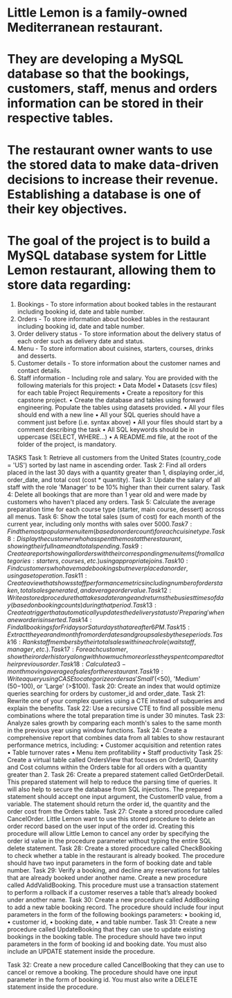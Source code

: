 # Little Lemon is a family-owned Mediterranean restaurant. 
# They are developing a MySQL database so that the bookings, customers, staff, menus and orders information can be stored in their respective tables.
# The restaurant owner wants to use the stored data to make data-driven decisions to increase their revenue. Establishing a database is one of their key objectives.
# The goal of the project is to build a MySQL database system for Little Lemon restaurant, allowing them to store data regarding:
1. Bookings - To store information about booked tables in the restaurant including booking id, date and table number.
2.	Orders - To store information about booked tables in the restaurant including booking id, date and table number.
3.	Order delivery status - To store information about the delivery status of each order such as delivery date and status.
4.	Menu - To store information about cuisines, starters, courses, drinks and desserts.
5.	Customer details - To store information about the customer names and contact details.
6.	Staff information - Including role and salary.
You are provided with the following materials for this project:
•	Data Model
•	Datasets (csv files) for each table
Project Requirements
•	Create a repository for this capstone project.
•	Create the database and tables using forward engineering. Populate the tables using datasets provided.
•	All your files should end with a new line
•	All your SQL queries should have a comment just before (i.e. syntax above)
•	All your files should start by a comment describing the task
•	All SQL keywords should be in uppercase (SELECT, WHERE…)
•	A README.md file, at the root of the folder of the project, is mandatory.

TASKS
Task 1: Retrieve all customers from the United States (country_code = 'US') sorted by last name in ascending order.
Task 2: Find all orders placed in the last 30 days with a quantity greater than 1, displaying order_id, order_date, and total cost (cost * quantity).
Task 3: Update the salary of all staff with the role 'Manager' to be 10% higher than their current salary.
Task 4: Delete all bookings that are more than 1 year old and were made by customers who haven't placed any orders.
Task 5: Calculate the average preparation time for each course type (starter, main course, dessert) across all menus.
Task 6: Show the total sales (sum of cost) for each month of the current year, including only months with sales over $5000.
Task 7: Find the most popular menu item (based on order count) for each cuisine type.
Task 8: Display the customer who has spent the most at the restaurant, showing their full name and total spending.
Task 9: Create a report showing all orders with their corresponding menu items (from all categories: starters, courses, etc.) using appropriate joins.
Task 10: Find customers who have made bookings but never placed an order, using a set operation.
Task 11: Create a view that shows staff performance metrics including number of orders taken, total sales generated, and average order value.
Task 12: Write a stored procedure that takes a date range and returns the busiest times of day (based on booking counts) during that period.
Task 13: Create a trigger that automatically updates the delivery status to 'Preparing' when a new order is inserted.
Task 14: Find all bookings for Fridays or Saturdays that are after 6 PM.
Task 15: Extract the year and month from order dates and group sales by these periods.
Task 16: Rank staff members by their total sales within each role (waitstaff, manager, etc.).
Task 17: For each customer, show their order history along with how much more or less they spent compared to their previous order.
Task 18: Calculate a 3-month moving average of sales for the restaurant.
Task 19: Write a query using CASE to categorize orders as 'Small' (<$50), 'Medium' ($50-$100), or 'Large' (>$100).
Task 20: Create an index that would optimize queries searching for orders by customer_id and order_date.
Task 21: Rewrite one of your complex queries using a CTE instead of subqueries and explain the benefits.
Task 22: Use a recursive CTE to find all possible menu combinations where the total preparation time is under 30 minutes.
Task 23: Analyze sales growth by comparing each month's sales to the same month in the previous year using window functions.
Task 24: Create a comprehensive report that combines data from all tables to show restaurant performance metrics, including:
•	Customer acquisition and retention rates
•	Table turnover rates
•	Menu item profitability
•	Staff productivity
Task 25: Create a virtual table called OrdersView that focuses on OrderID, Quantity and Cost columns within the Orders table for all orders with a quantity greater than 2.
Task 26:
Create a prepared statement called GetOrderDetail. This prepared statement will help to reduce the parsing time of queries. It will also help to secure the database from SQL injections.
The prepared statement should accept one input argument, the CustomerID value, from a variable. The statement should return the order id, the quantity and the order cost from the Orders table.
Task 27:
Create a stored procedure called CancelOrder. Little Lemon want to use this stored procedure to delete an order record based on the user input of the order id.
Creating this procedure will allow Little Lemon to cancel any order by specifying the order id value in the procedure parameter without typing the entire SQL delete statement.
Task 28:
Create a stored procedure called CheckBooking to check whether a table in the restaurant is already booked. The procedure should have two input parameters in the form of booking date and table number.
Task 29:
Verify a booking, and decline any reservations for tables that are already booked under another name. Create a new procedure called AddValidBooking. This procedure must use a transaction statement to perform a rollback if a customer reserves a table that’s already booked under another name. 
Task 30:
Create a new procedure called AddBooking to add a new table booking record.
The procedure should include four input parameters in the form of the following bookings parameters:
•	booking id,
•	customer id,
•	booking date,
•	and table number.
Task 31:
Create a new procedure called UpdateBooking that they can use to update existing bookings in the booking table.
The procedure should have two input parameters in the form of booking id and booking date. You must also include an UPDATE statement inside the procedure.

Task 32:
Create a new procedure called CancelBooking that they can use to cancel or remove a booking. The procedure should have one input parameter in the form of booking id. You must also write a DELETE statement inside the procedure.




